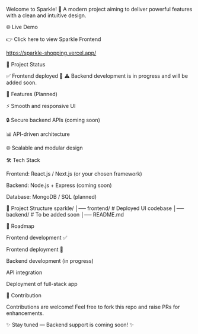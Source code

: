 Welcome to Sparkle! 🚀
A modern project aiming to deliver powerful features with a clean and intuitive design.

🌐 Live Demo

👉 Click here to view Sparkle Frontend

https://sparkle-shopping.vercel.app/

📌 Project Status

✅ Frontend deployed 🎉
⚠️ Backend development is in progress and will be added soon.

🚀 Features (Planned)

⚡ Smooth and responsive UI

🔒 Secure backend APIs (coming soon)

📊 API-driven architecture

🌐 Scalable and modular design

🛠️ Tech Stack

Frontend: React.js / Next.js (or your chosen framework)

Backend: Node.js + Express (coming soon)

Database: MongoDB / SQL (planned)

📂 Project Structure
sparkle/
│── frontend/     # Deployed UI codebase
│── backend/      # To be added soon
│── README.md

📅 Roadmap

 Frontend development ✅

 Frontend deployment 🚀

 Backend development (in progress)

 API integration

 Deployment of full-stack app

🤝 Contribution

Contributions are welcome!
Feel free to fork this repo and raise PRs for enhancements.

✨ Stay tuned — Backend support is coming soon! ✨
